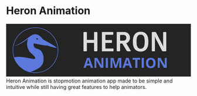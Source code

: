 # Heron Animation
![](files/images/heronbanniere.png)
Heron Animation is stopmotion animation app made to be simple and intuitive while still having great features to help animators.

